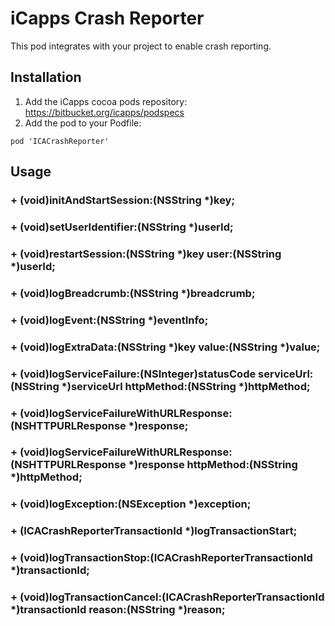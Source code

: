 # iCapps Crash Reporter #

This pod integrates with your project to enable crash reporting.

## Installation ##
1. Add the iCapps cocoa pods repository: https://bitbucket.org/icapps/podspecs
2. Add the pod to your Podfile:
```
pod 'ICACrashReporter'
```

## Usage ##

### + (void)initAndStartSession:(NSString *)key; ###
### + (void)setUserIdentifier:(NSString *)userId; ###
### + (void)restartSession:(NSString *)key user:(NSString *)userId; ###
### + (void)logBreadcrumb:(NSString *)breadcrumb; ###
### + (void)logEvent:(NSString *)eventInfo; ###
### + (void)logExtraData:(NSString *)key value:(NSString *)value; ###
### + (void)logServiceFailure:(NSInteger)statusCode serviceUrl:(NSString *)serviceUrl httpMethod:(NSString *)httpMethod; ###
### + (void)logServiceFailureWithURLResponse:(NSHTTPURLResponse *)response; ###
### + (void)logServiceFailureWithURLResponse:(NSHTTPURLResponse *)response httpMethod:(NSString *)httpMethod; ###
### + (void)logException:(NSException *)exception; ###
### + (ICACrashReporterTransactionId *)logTransactionStart; ###
### + (void)logTransactionStop:(ICACrashReporterTransactionId *)transactionId; ###
### + (void)logTransactionCancel:(ICACrashReporterTransactionId *)transactionId reason:(NSString *)reason; ###